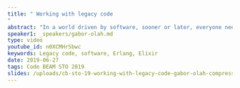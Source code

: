```yaml
---
title: " Working with legacy code
"
abstract: "In a world driven by software, sooner or later, everyone needs to develop code left behind by somebody else. In this talk, we discuss what is legacy code, how to understand it, and the required mindset needed to tackle it. Since dealing with legacy is mostly about understanding the code, we provide some ideas of what tools to use on the BEAM platform to ease grokking the legacy system. Through battle stories, we provide examples which challenge the job of future developers, suggesting how to avoid them."
speaker1: _speakers/gabor-olah.md
type: video
youtube_id: n0XCMHrSbwc
keywords: Legacy code, software, Erlang, Elixir
date: 2019-06-27
tags: Code BEAM STO 2019
slides: /uploads/cb-sto-19-working-with-legacy-code-gabor-olah-compressed.pdf
---
```


